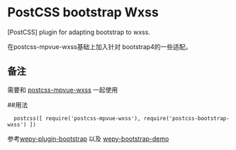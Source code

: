 # PostCSS bootstrap Wxss

[PostCSS] plugin for adapting bootstrap to wxss.

在postcss-mpvue-wxss基础上加入针对 bootstrap4的一些适配。


  
## 备注
需要和 [postcss-mpvue-wxss](URL 'https://github.com/mpvue/postcss-mpvue-wxss') 一起使用


##用法
``` 
  postcss([ require('postcss-mpvue-wxss'), require('postcss-bootstrap-wxss') ])

  ``` 


参考[wepy-plugin-bootstrap](URL 'https://github.com/tomli/wepy-plugin-bootstrap') 以及 [wepy-bootstrap-demo](URL 'https://github.com/tomli/wepy-bootstrap-demo.git')

